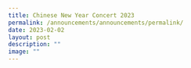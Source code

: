 ```yaml
---
title: Chinese New Year Concert 2023
permalink: /announcements/announcements/permalink/
date: 2023-02-02
layout: post
description: ""
image: ""
---
```

